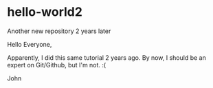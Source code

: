 # hello-world2
Another new repository 2 years later

Hello Everyone,

Apparently, I did this same tutorial 2 years ago.  By now, I should be an expert on Git/Github, but I'm not.  :(

John
